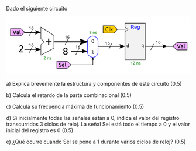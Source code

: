 Dado el siguiente circuito

![](https://github.com/yolandalillo/2021-2022-ASAII/blob/main/examen%20final/teoria/ej3.png)

a) Explica brevemente la estructura y componentes de este circuito (0.5)

b) Calcula el retardo de la parte combinacional (0.5)

c) Calcula su frecuencia máxima de funcionamiento (0.5)

d) Si inicialmente todas las señales están a 0, indica el valor del registro transcurridos 3 ciclos de reloj. La señal Sel está todo el tiempo a 0 y el valor inicial del registro es 0 (0.5)

e) ¿Qué ocurre cuando Sel se pone a 1 durante varios ciclos de reloj? (0.5)
